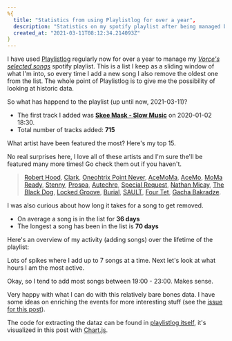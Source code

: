 ```yaml
---
%{
  title: "Statistics from using Playlistlog for over a year",
  description: "Statistics on my spotify playlist after being managed by Playlistlog for over a year",
  created_at: "2021-03-11T08:12:34.214093Z"
}
---
```

I have used [Playlistlog](https://github.com/vorce/playlist_log) regularly now for over a year to manage my *[Vorce's selected songs](https://open.spotify.com/playlist/3AecNkQNg9GhbYLV9G3z85?si=fT5S6YVqQlCd6nAHBFJVxg)* spotify playlist. This is a list I keep as a sliding window of what I'm into, so every time I add a new song I also remove the oldest one from the list. The whole point of Playlistlog is to give me the possibility of looking at historic data.

So what has happend to the playlist (up until now, 2021-03-11)?

- The first track I added was **[Skee Mask - Slow Music](https://iliantape.bandcamp.com/album/iss004-skee-mask-iss004)** on 2020-01-02 18:30.
- Total number of tracks added: **715**

What artist have been featured the most? Here's my top 15.

<script src="https://cdnjs.cloudflare.com/ajax/libs/Chart.js/2.9.4/Chart.bundle.min.js" integrity="sha512-SuxO9djzjML6b9w9/I07IWnLnQhgyYVSpHZx0JV97kGBfTIsUYlWflyuW4ypnvhBrslz1yJ3R+S14fdCWmSmSA==" crossorigin="anonymous"></script>

<canvas id="topArtistsChart" width="400" height="200"></canvas>
<script>
var ctx = document.getElementById('topArtistsChart').getContext('2d');
var topArtistsChart = new Chart(ctx, {
    type: 'bar',
    data: {
      labels: ["Robert Hood", "Clark", "Oneohtrix Point Never",
   "AceMoMa, AceMo, MoMa Ready", "Stenny", "Prospa", "Autechre",
   "Special Request", "Nathan Micay", "The Black Dog", "Locked Groove",
   "Burial", "SAULT", "Four Tet", "Gacha Bakradze"],
      datasets: [{
        label: '# of times featured',
        data: [3, 3, 3, 3, 4, 4, 4, 4, 4, 4, 4, 4, 4, 5, 7],
        backgroundColor: "#a8c4dc",
        borderWidth: 1
      }]
    },
    options: {
      title: {
        display: true,
        text: 'Top 15 artists'
      },
      scales: {
        yAxes: [{
          ticks: {
            beginAtZero: true
          }
        }]
      }
    }
});
</script>

No real surprises here, I love all of these artists and I'm sure the'll be featured many more times! Go check them out if you haven't.

> [Robert Hood](https://roberthood.bandcamp.com/), [Clark](https://clark.bandcamp.com/), [Oneohtrix Point Never](https://oneohtrixpointnever.bandcamp.com/), [AceMoMa](https://acemomabk.bandcamp.com/), [AceMo](https://acemo.bandcamp.com/), [MoMa Ready](https://momaready.bandcamp.com/), [Stenny](https://iliantape.bandcamp.com/), [Prospa](https://prospamusic.bandcamp.com/), [Autechre](https://autechre.bandcamp.com/), [Special Request](https://special-request.bandcamp.com/), [Nathan Micay](https://bandcamp.com/search?q=Nathan%20Micay), [The Black Dog](https://duststoredigital.com/), [Locked Groove](https://lockedgroove.bandcamp.com/), [Burial](https://burial.bandcamp.com/), [SAULT](https://saultglobal.bandcamp.com/), [Four Tet](https://fourtet.bandcamp.com/), [Gacha Bakradze](https://gachabakradze.com/).

I was also curious about how long it takes for a song to get removed.

- On average a song is in the list for **36 days**
- The longest a song has been in the list is **70 days**

Here's an overview of my activity (adding songs) over the lifetime of the playlist:

<canvas id="addTrackDateChart" width="400" height="200"></canvas>
<script>
var ctx = document.getElementById('addTrackDateChart').getContext('2d');
const addTrackDateChartData = {
  label: '# of songs added',
  pointRadius: 2,
  fill: false,
  borderColor: "rgba(245, 166, 10, 0.5)",
  borderWidth: 1,
  lineTension: 0.9,
  data: [
    {x: "2020-01-02", y: 1},
    {x: "2020-01-03", y: 0},
    {x: "2020-01-04", y: 0},
    {x: "2020-01-05", y: 1},
    {x: "2020-01-06", y: 0},
    {x: "2020-01-07", y: 2},
    {x: "2020-01-08", y: 1},
    {x: "2020-01-09", y: 2},
    {x: "2020-01-10", y: 2},
    {x: "2020-01-11", y: 2},
    {x: "2020-01-12", y: 1},
    {x: "2020-01-13", y: 0},
    {x: "2020-01-14", y: 0},
    {x: "2020-01-15", y: 0},
    {x: "2020-01-16", y: 0},
    {x: "2020-01-17", y: 0},
    {x: "2020-01-18", y: 0},
    {x: "2020-01-19", y: 2},
    {x: "2020-01-20", y: 0},
    {x: "2020-01-21", y: 1},
    {x: "2020-01-22", y: 2},
    {x: "2020-01-23", y: 1},
    {x: "2020-01-24", y: 6},
    {x: "2020-01-25", y: 1},
    {x: "2020-01-26", y: 1},
    {x: "2020-01-27", y: 2},
    {x: "2020-01-28", y: 1},
    {x: "2020-01-29", y: 0},
    {x: "2020-01-30", y: 2},
    {x: "2020-01-31", y: 4},
    {x: "2020-02-01", y: 4},
    {x: "2020-02-02", y: 0},
    {x: "2020-02-03", y: 0},
    {x: "2020-02-04", y: 0},
    {x: "2020-02-05", y: 0},
    {x: "2020-02-06", y: 0},
    {x: "2020-02-07", y: 7},
    {x: "2020-02-08", y: 1},
    {x: "2020-02-09", y: 2},
    {x: "2020-02-10", y: 0},
    {x: "2020-02-11", y: 2},
    {x: "2020-02-12", y: 0},
    {x: "2020-02-13", y: 1},
    {x: "2020-02-14", y: 0},
    {x: "2020-02-15", y: 3},
    {x: "2020-02-16", y: 2},
    {x: "2020-02-17", y: 0},
    {x: "2020-02-18", y: 1},
    {x: "2020-02-19", y: 0},
    {x: "2020-02-20", y: 2},
    {x: "2020-02-21", y: 0},
    {x: "2020-02-22", y: 4},
    {x: "2020-02-23", y: 2},
    {x: "2020-02-24", y: 2},
    {x: "2020-02-25", y: 2},
    {x: "2020-02-26", y: 1},
    {x: "2020-02-27", y: 1},
    {x: "2020-02-28", y: 1},
    {x: "2020-02-29", y: 0},
    {x: "2020-03-01", y: 1},
    {x: "2020-03-02", y: 1},
    {x: "2020-03-03", y: 2},
    {x: "2020-03-04", y: 1},
    {x: "2020-03-05", y: 0},
    {x: "2020-03-06", y: 7},
    {x: "2020-03-07", y: 2},
    {x: "2020-03-08", y: 2},
    {x: "2020-03-09", y: 1},
    {x: "2020-03-10", y: 0},
    {x: "2020-03-11", y: 2},
    {x: "2020-03-12", y: 0},
    {x: "2020-03-13", y: 4},
    {x: "2020-03-14", y: 2},
    {x: "2020-03-15", y: 2},
    {x: "2020-03-16", y: 1},
    {x: "2020-03-17", y: 2},
    {x: "2020-03-18", y: 1},
    {x: "2020-03-19", y: 5},
    {x: "2020-03-20", y: 2},
    {x: "2020-03-21", y: 0},
    {x: "2020-03-22", y: 1},
    {x: "2020-03-23", y: 1},
    {x: "2020-03-24", y: 2},
    {x: "2020-03-25", y: 1},
    {x: "2020-03-26", y: 1},
    {x: "2020-03-27", y: 1},
    {x: "2020-03-28", y: 0},
    {x: "2020-03-29", y: 1},
    {x: "2020-03-30", y: 0},
    {x: "2020-03-31", y: 4},
    {x: "2020-04-01", y: 2},
    {x: "2020-04-02", y: 0},
    {x: "2020-04-03", y: 2},
    {x: "2020-04-04", y: 0},
    {x: "2020-04-05", y: 2},
    {x: "2020-04-06", y: 1},
    {x: "2020-04-07", y: 0},
    {x: "2020-04-08", y: 2},
    {x: "2020-04-09", y: 0},
    {x: "2020-04-10", y: 0},
    {x: "2020-04-11", y: 6},
    {x: "2020-04-12", y: 0},
    {x: "2020-04-13", y: 2},
    {x: "2020-04-14", y: 0},
    {x: "2020-04-15", y: 0},
    {x: "2020-04-16", y: 0},
    {x: "2020-04-17", y: 2},
    {x: "2020-04-18", y: 0},
    {x: "2020-04-19", y: 3},
    {x: "2020-04-20", y: 0},
    {x: "2020-04-21", y: 2},
    {x: "2020-04-22", y: 0},
    {x: "2020-04-23", y: 3},
    {x: "2020-04-24", y: 3},
    {x: "2020-04-25", y: 0},
    {x: "2020-04-26", y: 4},
    {x: "2020-04-27", y: 0},
    {x: "2020-04-28", y: 0},
    {x: "2020-04-29", y: 3},
    {x: "2020-04-30", y: 0},
    {x: "2020-05-01", y: 4},
    {x: "2020-05-02", y: 0},
    {x: "2020-05-03", y: 0},
    {x: "2020-05-04", y: 0},
    {x: "2020-05-05", y: 0},
    {x: "2020-05-06", y: 0},
    {x: "2020-05-07", y: 4},
    {x: "2020-05-08", y: 0},
    {x: "2020-05-09", y: 1},
    {x: "2020-05-10", y: 2},
    {x: "2020-05-11", y: 3},
    {x: "2020-05-12", y: 3},
    {x: "2020-05-13", y: 0},
    {x: "2020-05-14", y: 0},
    {x: "2020-05-15", y: 3},
    {x: "2020-05-16", y: 3},
    {x: "2020-05-17", y: 0},
    {x: "2020-05-18", y: 3},
    {x: "2020-05-19", y: 0},
    {x: "2020-05-20", y: 3},
    {x: "2020-05-21", y: 3},
    {x: "2020-05-22", y: 0},
    {x: "2020-05-23", y: 3},
    {x: "2020-05-24", y: 3},
    {x: "2020-05-25", y: 3},
    {x: "2020-05-26", y: 0},
    {x: "2020-05-27", y: 0},
    {x: "2020-05-28", y: 0},
    {x: "2020-05-29", y: 4},
    {x: "2020-05-30", y: 4},
    {x: "2020-05-31", y: 3},
    {x: "2020-06-01", y: 3},
    {x: "2020-06-02", y: 0},
    {x: "2020-06-03", y: 0},
    {x: "2020-06-04", y: 3},
    {x: "2020-06-05", y: 3},
    {x: "2020-06-06", y: 0},
    {x: "2020-06-07", y: 0},
    {x: "2020-06-08", y: 4},
    {x: "2020-06-09", y: 3},
    {x: "2020-06-10", y: 0},
    {x: "2020-06-11", y: 0},
    {x: "2020-06-12", y: 3},
    {x: "2020-06-13", y: 3},
    {x: "2020-06-14", y: 3},
    {x: "2020-06-15", y: 4},
    {x: "2020-06-16", y: 4},
    {x: "2020-06-17", y: 0},
    {x: "2020-06-18", y: 4},
    {x: "2020-06-19", y: 4},
    {x: "2020-06-20", y: 4},
    {x: "2020-06-21", y: 3},
    {x: "2020-06-22", y: 0},
    {x: "2020-06-23", y: 4},
    {x: "2020-06-24", y: 3},
    {x: "2020-06-25", y: 0},
    {x: "2020-06-26", y: 0},
    {x: "2020-06-27", y: 0},
    {x: "2020-06-28", y: 4},
    {x: "2020-06-29", y: 3},
    {x: "2020-06-30", y: 4},
    {x: "2020-07-01", y: 0},
    {x: "2020-07-02", y: 0},
    {x: "2020-07-03", y: 3},
    {x: "2020-07-04", y: 0},
    {x: "2020-07-05", y: 0},
    {x: "2020-07-06", y: 3},
    {x: "2020-07-07", y: 0},
    {x: "2020-07-08", y: 0},
    {x: "2020-07-09", y: 0},
    {x: "2020-07-10", y: 3},
    {x: "2020-07-11", y: 4},
    {x: "2020-07-12", y: 0},
    {x: "2020-07-13", y: 0},
    {x: "2020-07-14", y: 0},
    {x: "2020-07-15", y: 0},
    {x: "2020-07-16", y: 0},
    {x: "2020-07-17", y: 0},
    {x: "2020-07-18", y: 0},
    {x: "2020-07-19", y: 0},
    {x: "2020-07-20", y: 3},
    {x: "2020-07-21", y: 0},
    {x: "2020-07-22", y: 0},
    {x: "2020-07-23", y: 5},
    {x: "2020-07-24", y: 0},
    {x: "2020-07-25", y: 0},
    {x: "2020-07-26", y: 0},
    {x: "2020-07-27", y: 4},
    {x: "2020-07-28", y: 0},
    {x: "2020-07-29", y: 0},
    {x: "2020-07-30", y: 0},
    {x: "2020-07-31", y: 0},
    {x: "2020-08-01", y: 0},
    {x: "2020-08-02", y: 4},
    {x: "2020-08-03", y: 0},
    {x: "2020-08-04", y: 4},
    {x: "2020-08-05", y: 0},
    {x: "2020-08-06", y: 0},
    {x: "2020-08-07", y: 4},
    {x: "2020-08-08", y: 0},
    {x: "2020-08-09", y: 0},
    {x: "2020-08-10", y: 0},
    {x: "2020-08-11", y: 4},
    {x: "2020-08-12", y: 0},
    {x: "2020-08-13", y: 0},
    {x: "2020-08-14", y: 0},
    {x: "2020-08-15", y: 0},
    {x: "2020-08-16", y: 5},
    {x: "2020-08-17", y: 0},
    {x: "2020-08-18", y: 0},
    {x: "2020-08-19", y: 0},
    {x: "2020-08-20", y: 0},
    {x: "2020-08-21", y: 5},
    {x: "2020-08-22", y: 0},
    {x: "2020-08-23", y: 0},
    {x: "2020-08-24", y: 0},
    {x: "2020-08-25", y: 0},
    {x: "2020-08-26", y: 0},
    {x: "2020-08-27", y: 0},
    {x: "2020-08-28", y: 4},
    {x: "2020-08-29", y: 0},
    {x: "2020-08-30", y: 0},
    {x: "2020-08-31", y: 0},
    {x: "2020-09-01", y: 0},
    {x: "2020-09-02", y: 5},
    {x: "2020-09-03", y: 0},
    {x: "2020-09-04", y: 6},
    {x: "2020-09-05", y: 0},
    {x: "2020-09-06", y: 5},
    {x: "2020-09-07", y: 5},
    {x: "2020-09-08", y: 0},
    {x: "2020-09-09", y: 0},
    {x: "2020-09-10", y: 5},
    {x: "2020-09-11", y: 6},
    {x: "2020-09-12", y: 0},
    {x: "2020-09-13", y: 0},
    {x: "2020-09-14", y: 0},
    {x: "2020-09-15", y: 0},
    {x: "2020-09-16", y: 0},
    {x: "2020-09-17", y: 5},
    {x: "2020-09-18", y: 0},
    {x: "2020-09-19", y: 0},
    {x: "2020-09-20", y: 6},
    {x: "2020-09-21", y: 0},
    {x: "2020-09-22", y: 0},
    {x: "2020-09-23", y: 0},
    {x: "2020-09-24", y: 6},
    {x: "2020-09-25", y: 0},
    {x: "2020-09-26", y: 5},
    {x: "2020-09-27", y: 0},
    {x: "2020-09-28", y: 6},
    {x: "2020-09-29", y: 6},
    {x: "2020-09-30", y: 0},
    {x: "2020-10-01", y: 0},
    {x: "2020-10-02", y: 6},
    {x: "2020-10-03", y: 0},
    {x: "2020-10-04", y: 0},
    {x: "2020-10-05", y: 0},
    {x: "2020-10-06", y: 5},
    {x: "2020-10-07", y: 0},
    {x: "2020-10-08", y: 0},
    {x: "2020-10-09", y: 7},
    {x: "2020-10-10", y: 6},
    {x: "2020-10-11", y: 6},
    {x: "2020-10-12", y: 0},
    {x: "2020-10-13", y: 5},
    {x: "2020-10-14", y: 0},
    {x: "2020-10-15", y: 0},
    {x: "2020-10-16", y: 6},
    {x: "2020-10-17", y: 0},
    {x: "2020-10-18", y: 0},
    {x: "2020-10-19", y: 0},
    {x: "2020-10-20", y: 0},
    {x: "2020-10-21", y: 0},
    {x: "2020-10-22", y: 0},
    {x: "2020-10-23", y: 6},
    {x: "2020-10-24", y: 1},
    {x: "2020-10-25", y: 6},
    {x: "2020-10-26", y: 5},
    {x: "2020-10-27", y: 6},
    {x: "2020-10-28", y: 6},
    {x: "2020-10-29", y: 6},
    {x: "2020-10-30", y: 0},
    {x: "2020-10-31", y: 0},
    {x: "2020-11-01", y: 6},
    {x: "2020-11-02", y: 0},
    {x: "2020-11-03", y: 0},
    {x: "2020-11-04", y: 0},
    {x: "2020-11-05", y: 0},
    {x: "2020-11-06", y: 6},
    {x: "2020-11-07", y: 0},
    {x: "2020-11-08", y: 6},
    {x: "2020-11-09", y: 6},
    {x: "2020-11-10", y: 0},
    {x: "2020-11-11", y: 0},
    {x: "2020-11-12", y: 0},
    {x: "2020-11-13", y: 6},
    {x: "2020-11-14", y: 6},
    {x: "2020-11-15", y: 5},
    {x: "2020-11-16", y: 0},
    {x: "2020-11-17", y: 6},
    {x: "2020-11-18", y: 0},
    {x: "2020-11-19", y: 0},
    {x: "2020-11-20", y: 6},
    {x: "2020-11-21", y: 0},
    {x: "2020-11-22", y: 6},
    {x: "2020-11-23", y: 0},
    {x: "2020-11-24", y: 0},
    {x: "2020-11-25", y: 0},
    {x: "2020-11-26", y: 6},
    {x: "2020-11-27", y: 0},
    {x: "2020-11-28", y: 6},
    {x: "2020-11-29", y: 0},
    {x: "2020-11-30", y: 6},
    {x: "2020-12-01", y: 0},
    {x: "2020-12-02", y: 0},
    {x: "2020-12-03", y: 6},
    {x: "2020-12-04", y: 0},
    {x: "2020-12-05", y: 7},
    {x: "2020-12-06", y: 0},
    {x: "2020-12-07", y: 6},
    {x: "2020-12-08", y: 6},
    {x: "2020-12-09", y: 0},
    {x: "2020-12-10", y: 0},
    {x: "2020-12-11", y: 0},
    {x: "2020-12-12", y: 6},
    {x: "2020-12-13", y: 0},
    {x: "2020-12-14", y: 0},
    {x: "2020-12-15", y: 0},
    {x: "2020-12-16", y: 0},
    {x: "2020-12-17", y: 0},
    {x: "2020-12-18", y: 6},
    {x: "2020-12-19", y: 0},
    {x: "2020-12-20", y: 0},
    {x: "2020-12-21", y: 0},
    {x: "2020-12-22", y: 0},
    {x: "2020-12-23", y: 0},
    {x: "2020-12-24", y: 0},
    {x: "2020-12-25", y: 6},
    {x: "2020-12-26", y: 0},
    {x: "2020-12-27", y: 6},
    {x: "2020-12-28", y: 0},
    {x: "2020-12-29", y: 0},
    {x: "2020-12-30", y: 0},
    {x: "2020-12-31", y: 4},
    {x: "2021-01-01", y: 0},
    {x: "2021-01-02", y: 0},
    {x: "2021-01-03", y: 0},
    {x: "2021-01-04", y: 0},
    {x: "2021-01-05", y: 0},
    {x: "2021-01-06", y: 0},
    {x: "2021-01-07", y: 0},
    {x: "2021-01-08", y: 5},
    {x: "2021-01-09", y: 0},
    {x: "2021-01-10", y: 0},
    {x: "2021-01-11", y: 0},
    {x: "2021-01-12", y: 6},
    {x: "2021-01-13", y: 0},
    {x: "2021-01-14", y: 0},
    {x: "2021-01-15", y: 5},
    {x: "2021-01-16", y: 0},
    {x: "2021-01-17", y: 0},
    {x: "2021-01-18", y: 0},
    {x: "2021-01-19", y: 0},
    {x: "2021-01-20", y: 0},
    {x: "2021-01-21", y: 6},
    {x: "2021-01-22", y: 0},
    {x: "2021-01-23", y: 3},
    {x: "2021-01-24", y: 0},
    {x: "2021-01-25", y: 0},
    {x: "2021-01-26", y: 4},
    {x: "2021-01-27", y: 0},
    {x: "2021-01-28", y: 0},
    {x: "2021-01-29", y: 6},
    {x: "2021-01-30", y: 0},
    {x: "2021-01-31", y: 0},
    {x: "2021-02-01", y: 0},
    {x: "2021-02-02", y: 6},
    {x: "2021-02-03", y: 0},
    {x: "2021-02-04", y: 0},
    {x: "2021-02-05", y: 0},
    {x: "2021-02-06", y: 0},
    {x: "2021-02-07", y: 4},
    {x: "2021-02-08", y: 0},
    {x: "2021-02-09", y: 3},
    {x: "2021-02-10", y: 6},
    {x: "2021-02-11", y: 0},
    {x: "2021-02-12", y: 0},
    {x: "2021-02-13", y: 0},
    {x: "2021-02-14", y: 0},
    {x: "2021-02-15", y: 0},
    {x: "2021-02-16", y: 0},
    {x: "2021-02-17", y: 7},
    {x: "2021-02-18", y: 0},
    {x: "2021-02-19", y: 7},
    {x: "2021-02-20", y: 0},
    {x: "2021-02-21", y: 6},
    {x: "2021-02-22", y: 0},
    {x: "2021-02-23", y: 6},
    {x: "2021-02-24", y: 0},
    {x: "2021-02-25", y: 0},
    {x: "2021-02-26", y: 6},
    {x: "2021-02-27", y: 0},
    {x: "2021-02-28", y: 5},
    {x: "2021-03-01", y: 0},
    {x: "2021-03-02", y: 0},
    {x: "2021-03-03", y: 5},
    {x: "2021-03-04", y: 4},
    {x: "2021-03-05", y: 0},
    {x: "2021-03-06", y: 5},
    {x: "2021-03-07", y: 2},
    {x: "2021-03-08", y: 0},
    {x: "2021-03-09", y: 2}
  ]
};
var addTrackDateChart = new Chart(ctx, {
    type: 'line',
    data: { datasets: [addTrackDateChartData]},
    options: {
      title: {
        display: true,
        text: 'Update dates'
      },
      scales: {
        xAxes: [{
                type: 'time',
                distribution: 'linear',
                time: {
                    unit: 'day'
                }
            }]
      }
    }
});
</script>

Lots of spikes where I add up to 7 songs at a time. Next let's look at what hours I am the most active.

<canvas id="addTrackHourChart" width="400" height="200"></canvas>
<script>
var ctx = document.getElementById('addTrackHourChart').getContext('2d');
const addTrackHourChartData = {
  label: '# of songs added',
  borderColor: "#376e88",
  backgroundColor: "#e9ffff",
  data: [
    {x: "2021-01-01T00:00:00Z", y: 0},
    {x: "2021-01-01T01:00:00Z", y: 0},
    {x: "2021-01-01T02:00:00Z", y: 0},
    {x: "2021-01-01T03:00:00Z", y: 0},
    {x: "2021-01-01T04:00:00Z", y: 0},
    {x: "2021-01-01T05:00:00Z", y: 0},
    {x: "2021-01-01T06:00:00Z", y: 0},
    {x: "2021-01-01T07:00:00Z", y: 3},
    {x: "2021-01-01T08:00:00Z", y: 5},
    {x: "2021-01-01T09:00:00Z", y: 25},
    {x: "2021-01-01T10:00:00Z", y: 17},
    {x: "2021-01-01T11:00:00Z", y: 27},
    {x: "2021-01-01T12:00:00Z", y: 20},
    {x: "2021-01-01T13:00:00Z", y: 21},
    {x: "2021-01-01T14:00:00Z", y: 23},
    {x: "2021-01-01T15:00:00Z", y: 37},
    {x: "2021-01-01T16:00:00Z", y: 61},
    {x: "2021-01-01T17:00:00Z", y: 55},
    {x: "2021-01-01T18:00:00Z", y: 66},
    {x: "2021-01-01T19:00:00Z", y: 109},
    {x: "2021-01-01T20:00:00Z", y: 119},
    {x: "2021-01-01T21:00:00Z", y: 93},
    {x: "2021-01-01T22:00:00Z", y: 21},
    {x: "2021-01-01T23:00:00Z", y: 13}
  ]
};
var addTrackDateChart = new Chart(ctx, {
    type: 'line',
    data: { datasets: [addTrackHourChartData]},
    options: {
      title: {
        display: true,
        text: 'Update hours'
      },
      tooltips: {
        enabled: false
      },
      scales: {
        xAxes: [{
                type: 'time',
                distribution: 'series',
                time: {
                    unit: 'hour',
                    displayFormats: {
                      hour: 'HH:mm'
                    }
                }
            }]
      }
    }
});
</script>

Okay, so I tend to add most songs between 19:00 - 23:00. Makes sense.

Very happy with what I can do with this relatively bare bones data. I have some ideas on enriching the events for more interesting stuff (see the [issue for this post](https://github.com/vorce/forvillelser/issues/42)).

The code for extracting the dataz can be found in [playlistlog itself](https://github.com/vorce/playlist_log/blob/master/lib/playlist_log/log_stats.ex), it's visualized in this post with [Chart.js](https://www.chartjs.org/).

